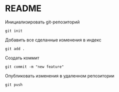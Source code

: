 # README

Инициализировать git-репозиторий

    git init

Добавить все сделанные изменения в индекс

    git add .

Создать коммит

    git commit -m "new feature"

Опубликовать изменения в удаленном репозитории

    git push